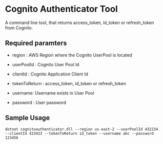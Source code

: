 ﻿# Cognito Authenticator Tool

A command line tool, that returns access_token, id_token or refresh_token from Cognito.

## Required paramters 

- region : AWS Region where the Cognito UserPool is located 

- userPoolId : Cognito User Pool Id 

- clientId : Cognito Application Client Id 

- tokenToReturn : access_token, id_token or refresh_token 

- username: Username exists in User Pool

- password : User password 


## Sample Usage 

```shell
dotnet cognitoauthenticator.dll --region us-east-2 --userPoolId 432234 --clientId 423423 --tokenToReturn id_token --username abc --password 123456

```

